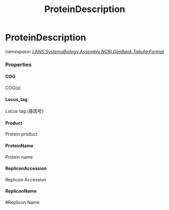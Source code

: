 ﻿---
title: ProteinDescription
---

# ProteinDescription
_namespace: [LANS.SystemsBiology.Assembly.NCBI.GenBank.TabularFormat](N-LANS.SystemsBiology.Assembly.NCBI.GenBank.TabularFormat.html)_





### Properties

#### COG
COG(s)
#### Locus_tag
Locus tag.(基因号)
#### Product
Protein product
#### ProteinName
Protein name
#### RepliconAccession
Replicon Accession
#### RepliconName
#Replicon Name

